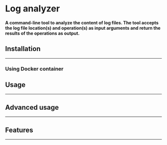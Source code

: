 # Log analyzer

#### A command-line tool to analyze the content of log files. The tool accepts the log file location(s) and operation(s) as input arguments and return the results of the operations as output.

## Installation

--- 

### Using Docker container

## Usage

----

## Advanced usage

---

## Features

---

